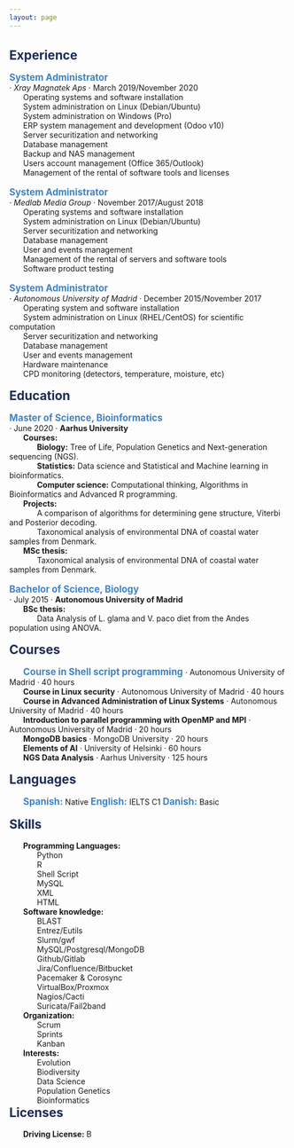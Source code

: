 ```yaml
---
layout: page
---
```


<style>
p {
    margin: 0;
}
div.a {
    text-indent: 25px;
}
div.b {
    text-indent: 50px;
}
</style>

<p>&nbsp;</p>

<p style="color:#1e2c57; font-size:160%"><b>Experience</b></p>

<p>&nbsp;</p>

<p style="color:#4183c4; display:inline; font-size:120%"><b>System Administrator</b></p> <p>· <i>Xray Magnatek Aps</i> · March 2019/November 2020</p>
<div class="a">
    <p>Operating systems and software installation</p>
    <p>System administration on Linux (Debian/Ubuntu)</p>
    <p>System administration on Windows (Pro)</p>
    <p>ERP system management and development (Odoo v10)</p>
    <p>Server securitization and networking</p>
    <p>Database management</p>
    <p>Backup and NAS management</p>
    <p>Users account management (Office 365/Outlook)</p>
    <p>Management of the rental of software tools and licenses</p>
</div>

<p>&nbsp;</p>

<p style="color:#4183c4; display:inline; font-size:120%"><b>System Administrator</b></p> <p>· <i>Medlab Media Group</i> · November 2017/August 2018</p>
<div class="a">
    <p>Operating systems and software installation</p>
    <p>System administration on Linux (Debian/Ubuntu)</p>
    <p>Server securitization and networking</p>
    <p>Database management</p>
    <p>User and events management</p>
    <p>Management of the rental of servers and software tools</p>
    <p>Software product testing</p>
</div>

<p>&nbsp;</p>

<p style="color:#4183c4; display:inline; font-size:120%"><b>System Administrator</b></p> <p>· <i>Autonomous University of Madrid</i> · December 2015/November 2017</p>
<div class="a">
    <p>Operating system and software installation</p>
    <p>System administration on Linux (RHEL/CentOS) for scientific computation</p>
    <p>Server securitization and networking</p>
    <p>Database management</p>
    <p>User and events management</p>
    <p>Hardware maintenance</p>
    <p>CPD monitoring (detectors, temperature, moisture, etc)</p>
</div>

<p>&nbsp;</p>

<p style="color:#1e2c57; font-size:160%"><b>Education</b></p>

<p>&nbsp;</p>

<p style="color:#4183c4; display:inline; font-size:120%"><b>Master of Science, Bioinformatics</b></p> <p>· June 2020 · <b>Aarhus University</b></p>
<div class="a">
    <b>Courses:</b>
</div>
<div class="b">
	<p><b>Biology:</b> Tree of Life, Population Genetics and Next-generation sequencing (NGS).</p>
	<p><b>Statistics:</b> Data science and Statistical and Machine learning in bioinformatics.</p>
	<p><b>Computer science:</b> Computational thinking, Algorithms in Bioinformatics and Advanced R programming.</p>
</div>    
<div class="a">
    <b>Projects:</b>
</div>
<div class="b">
   <p>A comparison of algorithms for determining gene structure, Viterbi and Posterior decoding.</p>
   <p>Taxonomical analysis of environmental DNA of coastal water samples from Denmark.</p>
</div>
<div class="a">
    <b>MSc thesis:</b>
</div>
<div class="b">
    <p>Taxonomical analysis of environmental DNA of coastal water samples from Denmark.</p>
</div>

<p>&nbsp;</p>

<p style="color:#4183c4; display:inline; font-size:120%"><b>Bachelor of Science, Biology</b></p> <p>· July 2015 · <b>Autonomous University of Madrid</b></p>
<div class="a">
    <b>BSc thesis:</b>
</div>
<div class="b">
    <p>Data Analysis of L. glama and V. paco diet from the Andes population using ANOVA.</p>
</div>

<p>&nbsp;</p>

<p style="color:#1e2c57; font-size:160%"><b>Courses</b></p>

<p>&nbsp;</p>

<div class="a">
    <p style="color:#4183c4; display:inline; font-size:120%"><b>Course in Shell script programming</b></p> · Autonomous University of Madrid · 40 hours
    <p><b>Course in Linux security</b> · Autonomous University of Madrid · 40 hours</p>
    <p><b>Course in Advanced Administration of Linux Systems</b> · Autonomous University of Madrid · 40 hours</p>
    <p><b>Introduction to parallel programming with OpenMP and MPI</b> · Autonomous University of Madrid · 20 hours</p>
    <p><b>MongoDB basics</b> · MongoDB University · 20 hours</p>
    <p><b>Elements of AI</b> · University of Helsinki · 60 hours</p>
    <p><b>NGS Data Analysis</b> · Aarhus University · 125 hours</p>
</div>

<p>&nbsp;</p>

<p style="color:#1e2c57; font-size:160%"><b>Languages</b></p>

<p>&nbsp;</p>

<div class="a">
    <p style="color:#4183c4; display:inline; font-size:120%"><b>Spanish:</b></p> Native
    <p style="color:#4183c4; display:inline; font-size:120%"><b>English:</b></p> IELTS C1
    <p style="color:#4183c4; display:inline; font-size:120%"><b>Danish:</b></p> Basic
</div>

<p>&nbsp;</p>

<p style="color:#1e2c57; font-size:160%"><b>Skills</b></p>

<p>&nbsp;</p>

<div class="a">
    <b>Programming Languages:</b>
</div>
<div class="b">
    <p>Python</p>
    <p>R</p>
    <p>Shell Script</p>
    <p>MySQL</p>
    <p>XML</p>
    <p>HTML</p>
</div>
<div class="a">
    <b>Software knowledge:</b>
</div>
<div class="b">
    <p>BLAST</p>
    <p>Entrez/Eutils</p>
    <p>Slurm/gwf</p>
    <p>MySQL/Postgresql/MongoDB</p>
    <p>Github/Gitlab</p>
    <p>Jira/Confluence/Bitbucket</p>
    <p>Pacemaker & Corosync</p>
    <p>VirtualBox/Proxmox</p>
    <p>Nagios/Cacti</p>
    <p>Suricata/Fail2band</p>
</div>
<div class="a">
    <b>Organization:</b>
</div>
<div class="b">
    <p>Scrum</p>
    <p>Sprints</p>
    <p>Kanban</p>
</div>
<div class="a">
    <b>Interests:</b>
</div>
<div class="b">
    <p>Evolution</p>
    <p>Biodiversity</p>
    <p>Data Science</p>
    <p>Population Genetics</p>
    <p>Bioinformatics</p>
</div>

<p style="color:#1e2c57; font-size:160%"><b>Licenses</b></p>

<p>&nbsp;</p>

<div class="a">
    <b>Driving License:</b> B
</div>